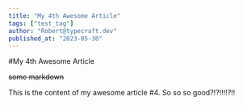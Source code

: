 ```yaml
---
title: "My 4th Awesome Article"
tags: ["test_tag"]
author: "Robert@typecraft.dev"
published_at: "2023-05-30"
---
```


#My 4th Awesome Article

~~some markdown~~

This is the content of my awesome article #4. So so so good?!?!!!!?!!

